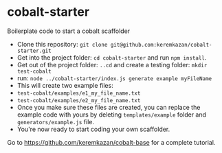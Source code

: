 # cobalt-starter
Boilerplate code to start a cobalt scaffolder

- Clone this repository: `git clone git@github.com:keremkazan/cobalt-starter.git`
- Get into the project folder: `cd cobalt-starter` and run `npm install`.
- Get out of the project folder: `..cd` and create a testing folder: `mkdir test-cobalt`
- run: `node ../cobalt-starter/index.js generate example myFileName`
- This will create two example files:
 - `test-cobalt/examples/e1_my_file_name.txt`
 - `test-cobalt/examples/e2_my_file_name.txt`
- Once you make sure these files are created, you can replace the example code with yours by deleting `templates/example` folder and `generators/example.js` file.
- You're now ready to start coding your own scaffolder.

Go to https://github.com/keremkazan/cobalt-base for a complete tutorial.
